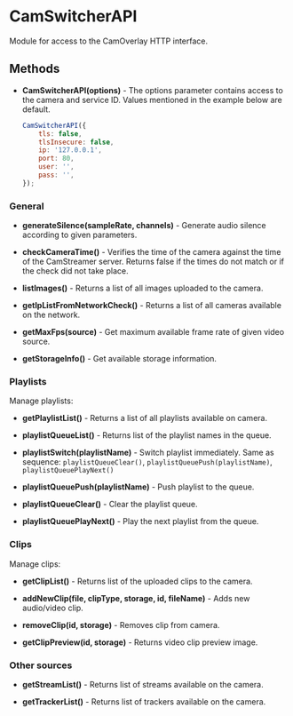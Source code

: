 # CamSwitcherAPI

Module for access to the CamOverlay HTTP interface.

## Methods

-   **CamSwitcherAPI(options)** - The options parameter contains access to the camera and service ID. Values mentioned in the example below are default.

    ```javascript
    CamSwitcherAPI({
        tls: false,
        tlsInsecure: false,
        ip: '127.0.0.1',
        port: 80,
        user: '',
        pass: '',
    });
    ```

### General

-   **generateSilence(sampleRate, channels)** - Generate audio silence according to given parameters.

-   **checkCameraTime()** - Verifies the time of the camera against the time of the CamStreamer server.
    Returns false if the times do not match or if the check did not take place.

-   **listImages()** - Returns a list of all images uploaded to the camera.

-   **getIpListFromNetworkCheck()** - Returns a list of all cameras available on the network.

-   **getMaxFps(source)** - Get maximum available frame rate of given video source.

-   **getStorageInfo()** - Get available storage information.

### Playlists

Manage playlists:

-   **getPlaylistList()** - Returns a list of all playlists available on camera.

-   **playlistQueueList()** - Returns list of the playlist names in the queue.

-   **playlistSwitch(playlistName)** - Switch playlist immediately. Same as
    sequence: `playlistQueueClear()`, `playlistQueuePush(playlistName)`, `playlistQueuePlayNext()`

-   **playlistQueuePush(playlistName)** - Push playlist to the queue.

-   **playlistQueueClear()** - Clear the playlist queue.

-   **playlistQueuePlayNext()** - Play the next playlist from the queue.

### Clips

Manage clips:

-   **getClipList()** - Returns list of the uploaded clips to the camera.

-   **addNewClip(file, clipType, storage, id, fileName)** - Adds new audio/video clip.

-   **removeClip(id, storage)** - Removes clip from camera.

-   **getClipPreview(id, storage)** - Returns video clip preview image.

### Other sources

-   **getStreamList()** - Returns list of streams available on the camera.

-   **getTrackerList()** - Returns list of trackers available on the camera.
